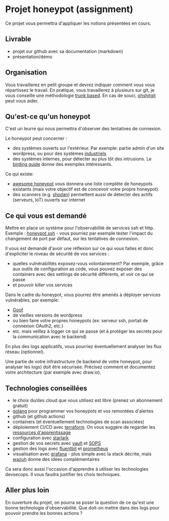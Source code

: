 # Projet honeypot (assignment)

Ce projet vous permettra d'appliquer les notions présentées en cours.

## Livrable 

- projet sur github avec sa documentation (markdown)
- présentation/démo

## Organisation

Vous travaillerez en petit groupe et devrez indiquer comment vous vous répartissez le travail.
En pratique, vous travaillerez à plusieurs sur git, je vous conseille une méthodologie [trunk based](https://trunkbaseddevelopment.com/). 
En cas de souci, [ohshitgit](https://ohshitgit.com/) peut vous aider.  

## Qu'est-ce qu'un honeypot

C'est un leurre qui nous permettra d'observer des tentatives de connexion. 

Le honeypot peut concerner : 
- des systèmes ouverts sur l'extérieur. Par exemple: partie admin d'un site wordpress, ou pour des systèmes [industriels](http://conpot.org/)
- des systèmes internes, pour détecter au plus tôt des intrusions. Le [birding guide](http://canary-content.s3-website-us-east-1.amazonaws.com/documents/birding-guide.pdf) donne des exemples intéressants.

Ce qui existe: 
- [awesome honeypot](https://github.com/paralax/awesome-honeypots) vous donnera une liste complète de honeypots existants (mais votre objectif est de concevoir votre propre honeypot). 
- des scanners (e.g. [shodan](https://www.shodan.io/)) permettent aussi de détecter des actifs (serveurs, IoT) ouverts sur internet

## Ce qui vous est demandé

Mettre en place un système pour l'observabilité de services ssh et http.  
Exemple : [honeypot ssh](https://systemoverlord.com/2020/09/04/lessons-learned-from-ssh-credential-honeypots.html) - vous pourriez par exemple tester l'impact du changement de port par défaut, sur les tentatives de connexion. 

Il vous est demandé d'avoir une réflexion sur ce qui vous faites et donc d'expliciter le niveau de sécurité de vos services : 
- quelles vulnérabilités exposez-vous volontairement? Par exemple, grâce aux outils de configuration as code, vous pouvez exposer des containers avec des settings de sécurité différents, et voir ce qui se passe
- et pouvoir killer vos services

Dans le cadre du honeypot, vous pourrez être amenés à déployer services vulnérables, par exemple:
- [Goof](https://github.com/snyk/goof)
- de vieilles versions de wordpress
- ou bien faire votre propres honeypots (ex: serveur ssh, portail de connexion OAuth2, etc.)
- etc. mais veillez à logger ce qui se passe (et à protéger les secrets pour la communication avec le backend)

En plus des logs applicatifs, vous pourriez éventuellement analyser les flux réseau (optionnel).

Une partie de votre infrastructure (le backend de votre honeypot, pour analyser les logs) doit être sécurisée. Précisez comment et documentez votre architecture (par exemple avec draw.io). 

## Technologies conseillées

- le choix du/des cloud que vous utilisez est libre (prenez un abonnement gratuit)
- [golang](https://golang.org/) pour programmer vos honeypots et vos remontées d'alertes
- github (et github actions)
- containers (et éventuellement technologies de scan associées)
- déploiement CI/CD avec [terraform](https://www.terraform.io/). On vous suggère de regarder les [ressources d'apprentissage](https://learn.hashicorp.com/terraform)
- configuration avec [starlark](https://ascode.run/)
- gestion de vos secrets avec [vault](https://www.vaultproject.io/) et [SOPS](https://github.com/mozilla/sops)
- gestion des logs avec [fluentbit](https://fluentbit.io/) et [prometheus](https://prometheus.io/)
- visualisation avec [grafana](https://grafana.com/) - plus simple avec la stack décrite, mais [wazuh](https://wazuh.com/) donne des idées complémentaires

Ca sera donc aussi l'occasion d'apprendre à utiliser les technologies devsecops.
Il vous faudra justifier les choix techniques. 


## Aller plus loin

En ouverture du projet, on pourra se poser la question de ce qu'est une bonne technologie d'observabilité. Que doit-on mettre dans des logs pour pouvoir prendre les bonnes actions ?
